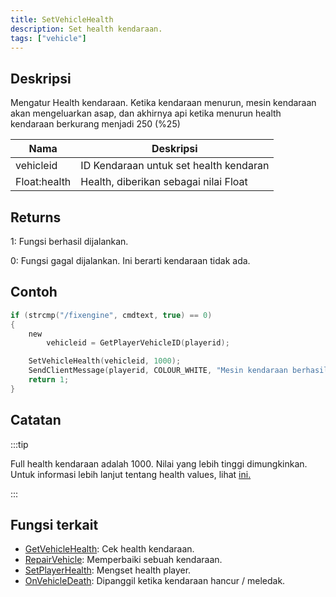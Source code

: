 ```yaml
---
title: SetVehicleHealth
description: Set health kendaraan.
tags: ["vehicle"]
---
```


## Deskripsi

Mengatur Health kendaraan. Ketika kendaraan menurun, mesin kendaraan akan mengeluarkan asap, dan akhirnya api ketika menurun health kendaraan berkurang menjadi 250 (%25)

| Nama         | Deskripsi                                 |
| ------------ | ------------------------------------------- |
| vehicleid    | ID Kendaraan untuk set health kendaran |
| Float:health | Health, diberikan sebagai nilai Float         |

## Returns

1: Fungsi berhasil dijalankan.

0: Fungsi gagal dijalankan. Ini berarti kendaraan tidak ada.

## Contoh

```c
if (strcmp("/fixengine", cmdtext, true) == 0)
{
    new
        vehicleid = GetPlayerVehicleID(playerid);

    SetVehicleHealth(vehicleid, 1000);
    SendClientMessage(playerid, COLOUR_WHITE, "Mesin kendaraan berhasil di benarkan");
    return 1;
}
```

## Catatan

:::tip

Full health kendaraan adalah 1000. Nilai yang lebih tinggi dimungkinkan. Untuk informasi lebih lanjut tentang health values, lihat [ini.](../resources/vehiclehealth)

:::

## Fungsi terkait

- [GetVehicleHealth](GetVehicleHealth): Cek health kendaraan.
- [RepairVehicle](RepairVehicle): Memperbaiki sebuah kendaraan.
- [SetPlayerHealth](SetPlayerHealth): Mengset health player.
- [OnVehicleDeath](../callbacks/OnVehicleDeath): Dipanggil ketika kendaraan hancur / meledak.
